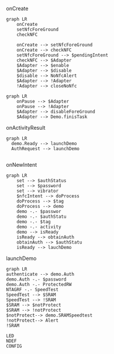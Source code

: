
onCreate
```mermaid
graph LR
	onCreate
	setNfcForeGround
	checkNFC

	onCreate --> setNfcForeGround
	onCreate --> checkNFC
	setNfcForeGround --> $pendingIntent
	checkNFC --> $Adapter
	$Adapter --> $enable
	$Adapter --> $disable
	$disable --> NoNfcAlert
	$Adapter --> !Adapter
	!Adapter --> closeNoNfc
```


```mermaid
graph LR
	onPause --> $Adapter
	onPause --> !Adapter
	$Adapter --> disableForeGround
	$Adapter --> Demo.finisTask
```
onActivityResult
```mermaid
graph LR
  demo.Ready --> launchDemo
  AuthRequest --> launchDemo
  
```

onNewIntent
```mermaid
graph LR
	set --> $authStatus
	set --> $password
	set --> vibrator
	$nfcIntent --> doProcess
	doProcess --> $tag
	doProcess --> demo
	demo -.- $passwor
	demo -.- $authStatu
	demo -.- $tag
	demo -.- activity
	demo --> isReady
	isReady --> obtainAuth
	obtainAuth --> $authStatu
	isReady --> lauchDemo
```

launchDemo
```mermaid
graph LR
authenticate --> demo.Auth
demo.Auth -.- $password
demo.Auth -.- ProtectedRW
NTAGRF -.- SpeedTest
SpeedTest --> $SRAM
SpeedTest --> !SRAM
$SRAM --> $notProtect
$SRAM --> !notProtect
$notProtect--> demo.SRAMSpeedtest
!notProtect--> Alert
!SRAM 

LED
NDEF
CONFIG
```
<!--stackedit_data:
eyJoaXN0b3J5IjpbNjE2MjUwNTY3LDEzNTM3NjY1NDMsNDkzOD
QwOF19
-->